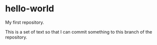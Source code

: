 # hello-world
My first repository.

This is a set of text so that I can commit something to this branch of the repository.
